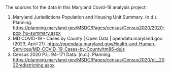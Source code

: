 The sources for the data in this Maryland Covid-19 analysis project:
1. Maryland Jurisdictions Population and Housing Unit Summary. (n.d.). Planning. https://planning.maryland.gov/MSDC/Pages/census/Census2020/2020-pop_hu-summary.aspx
2. MD COVID-19 - Cases by County | Open Data | opendata.maryland.gov. (2023, April 21). https://opendata.maryland.gov/Health-and-Human-Services/MD-COVID-19-Cases-by-County/tm86-dujs
3. Census 2020 P.L. 94-171 Data. (n.d.). Planning. https://planning.maryland.gov/MSDC/Pages/census/Census2020/pL_2020redistricting.aspx

